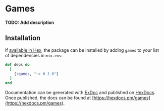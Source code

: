 # Games

**TODO: Add description**

## Installation

If [available in Hex](https://hex.pm/docs/publish), the package can be installed
by adding `games` to your list of dependencies in `mix.exs`:

```elixir
def deps do
  [
    {:games, "~> 0.1.0"}
  ]
end
```

Documentation can be generated with [ExDoc](https://github.com/elixir-lang/ex_doc)
and published on [HexDocs](https://hexdocs.pm). Once published, the docs can
be found at [https://hexdocs.pm/games](https://hexdocs.pm/games).

